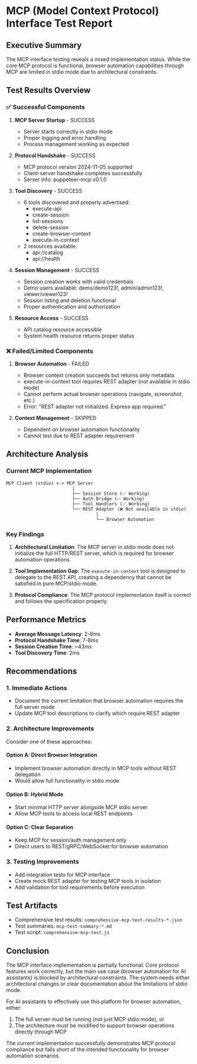 # MCP (Model Context Protocol) Interface Test Report

## Executive Summary

The MCP interface testing reveals a mixed implementation status. While the core MCP protocol is
functional, browser automation capabilities through MCP are limited in stdio mode due to
architectural constraints.

## Test Results Overview

### ✅ Successful Components

1. **MCP Server Startup** - SUCCESS
   - Server starts correctly in stdio mode
   - Proper logging and error handling
   - Process management working as expected

2. **Protocol Handshake** - SUCCESS
   - MCP protocol version 2024-11-05 supported
   - Client-server handshake completes successfully
   - Server info: puppeteer-mcp v0.1.0

3. **Tool Discovery** - SUCCESS
   - 6 tools discovered and properly advertised:
     - execute-api
     - create-session
     - list-sessions
     - delete-session
     - create-browser-context
     - execute-in-context
   - 2 resources available:
     - api://catalog
     - api://health

4. **Session Management** - SUCCESS
   - Session creation works with valid credentials
   - Demo users available: demo/demo123!, admin/admin123!, viewer/viewer123!
   - Session listing and deletion functional
   - Proper authentication and authorization

5. **Resource Access** - SUCCESS
   - API catalog resource accessible
   - System health resource returns proper status

### ❌ Failed/Limited Components

1. **Browser Automation** - FAILED
   - Browser context creation succeeds but returns only metadata
   - execute-in-context tool requires REST adapter (not available in stdio mode)
   - Cannot perform actual browser operations (navigate, screenshot, etc.)
   - Error: "REST adapter not initialized. Express app required."

2. **Context Management** - SKIPPED
   - Dependent on browser automation functionality
   - Cannot test due to REST adapter requirement

## Architecture Analysis

### Current MCP Implementation

```
MCP Client (stdio) <-> MCP Server
                         |
                         ├── Session Store (✅ Working)
                         ├── Auth Bridge (✅ Working)
                         ├── Tool Handlers (✅ Working)
                         └── REST Adapter (❌ Not available in stdio)
                                  |
                                  └── Browser Automation
```

### Key Findings

1. **Architectural Limitation**: The MCP server in stdio mode does not initialize the full HTTP/REST
   server, which is required for browser automation operations.

2. **Tool Implementation Gap**: The `execute-in-context` tool is designed to delegate to the REST
   API, creating a dependency that cannot be satisfied in pure MCP/stdio mode.

3. **Protocol Compliance**: The MCP protocol implementation itself is correct and follows the
   specification properly.

## Performance Metrics

- **Average Message Latency**: 2-6ms
- **Protocol Handshake Time**: 7-8ms
- **Session Creation Time**: ~43ms
- **Tool Discovery Time**: 2ms

## Recommendations

### 1. Immediate Actions

- Document the current limitation that browser automation requires the full server mode
- Update MCP tool descriptions to clarify which require REST adapter

### 2. Architecture Improvements

Consider one of these approaches:

#### Option A: Direct Browser Integration

- Implement browser automation directly in MCP tools without REST delegation
- Would allow full functionality in stdio mode

#### Option B: Hybrid Mode

- Start minimal HTTP server alongside MCP stdio server
- Allow MCP tools to access local REST endpoints

#### Option C: Clear Separation

- Keep MCP for session/auth management only
- Direct users to REST/gRPC/WebSocket for browser automation

### 3. Testing Improvements

- Add integration tests for MCP interface
- Create mock REST adapter for testing MCP tools in isolation
- Add validation for tool requirements before execution

## Test Artifacts

- Comprehensive test results: `comprehensive-mcp-test-results-*.json`
- Test summaries: `mcp-test-summary-*.md`
- Test script: `comprehensive-mcp-test.js`

## Conclusion

The MCP interface implementation is partially functional. Core protocol features work correctly, but
the main use case (browser automation for AI assistants) is blocked by architectural constraints.
The system needs either architectural changes or clear documentation about the limitations of stdio
mode.

For AI assistants to effectively use this platform for browser automation, either:

1. The full server must be running (not just MCP stdio mode), or
2. The architecture must be modified to support browser operations directly through MCP

The current implementation successfully demonstrates MCP protocol compliance but falls short of the
intended functionality for browser automation scenarios.
